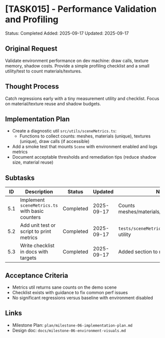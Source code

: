 # [TASK015] - Performance Validation and Profiling

Status: Completed
Added: 2025-09-17
Updated: 2025-09-17

## Original Request

Validate environment performance on dev machine: draw calls, texture memory, shadow costs. Provide a simple profiling checklist and a small utility/test to count materials/textures.

## Thought Process

Catch regressions early with a tiny measurement utility and checklist. Focus on material/texture reuse and shadow budgets.

## Implementation Plan

- Create a diagnostic util `src/utils/sceneMetrics.ts`:
  - Functions to collect counts: meshes, materials (unique), textures (unique), draw calls (if accessible)
- Add a smoke test that mounts `Scene` with environment enabled and logs metrics
- Document acceptable thresholds and remediation tips (reduce shadow size, material reuse)

## Subtasks

| ID | Description | Status | Updated | Notes |
|----|-------------|--------|---------|-------|
| 5.1 | Implement `sceneMetrics.ts` with basic counters | Completed | 2025-09-17 | Counts meshes/materials/textures/geometries |
| 5.2 | Add unit test or script to print metrics | Completed | 2025-09-17 | `tests/sceneMetrics.test.ts` exercises utility |
| 5.3 | Write checklist in docs with targets | Completed | 2025-09-17 | Added section to milestone doc |

## Acceptance Criteria

- Metrics util returns sane counts on the demo scene
- Checklist exists with guidance to fix common perf issues
- No significant regressions versus baseline with environment disabled

## Links

- Milestone Plan: `plan/milestone-06-implementation-plan.md`
- Design doc: `docs/milestone-06-environment-visuals.md`
